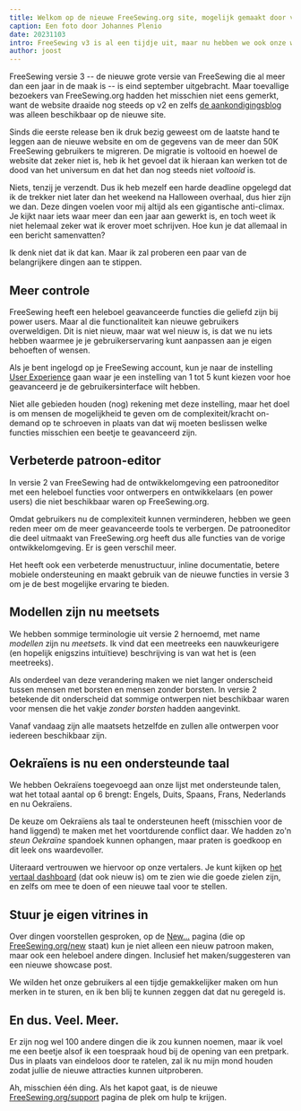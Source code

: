 ```yaml
---
title: Welkom op de nieuwe FreeSewing.org site, mogelijk gemaakt door v3
caption: Een foto door Johannes Plenio
date: 20231103
intro: FreeSewing v3 is al een tijdje uit, maar nu hebben we ook onze website gemigreerd
author: joost
---
```


FreeSewing versie 3 -- de nieuwe grote versie van FreeSewing die al meer dan een jaar in de maak is -- is eind september uitgebracht. Maar toevallige bezoekers van FreeSewing.org hadden het misschien niet eens gemerkt, want de website draaide nog steeds op v2 en zelfs [de aankondigingsblog](/blog/announcing-freesewing-v30) was alleen beschikbaar op de nieuwe site.

Sinds die eerste release ben ik druk bezig geweest om de laatste hand te leggen aan de nieuwe website en om de gegevens van de meer dan 50K FreeSewing gebruikers te migreren. De migratie is voltooid en hoewel de website dat zeker niet is, heb ik het gevoel dat ik hieraan kan werken tot de dood van het universum en dat het dan nog steeds niet _voltooid_ is.

Niets, tenzij je verzendt. Dus ik heb mezelf een harde deadline opgelegd dat ik de trekker niet later dan het weekend na Halloween overhaal, dus hier zijn we dan. Deze dingen voelen voor mij altijd als een gigantische anti-climax. Je kijkt naar iets waar meer dan een jaar aan gewerkt is, en toch weet ik niet helemaal zeker wat ik erover moet schrijven. Hoe kun je dat allemaal in een bericht samenvatten?

Ik denk niet dat ik dat kan. Maar ik zal proberen een paar van de belangrijkere dingen aan te stippen.

## Meer controle

FreeSewing heeft een heleboel geavanceerde functies die geliefd zijn bij power users. Maar al die functionaliteit kan nieuwe gebruikers overweldigen. Dit is niet nieuw, maar wat wel nieuw is, is dat we nu iets hebben waarmee je je gebruikerservaring kunt aanpassen aan je eigen behoeften of wensen.

Als je bent ingelogd op je FreeSewing account, kun je naar de instelling [User Experience](/account/control) gaan waar je een instelling van 1 tot 5 kunt kiezen voor hoe geavanceerd je de gebruikersinterface wilt hebben.

Niet alle gebieden houden (nog) rekening met deze instelling, maar het doel is om mensen de mogelijkheid te geven om de complexiteit/kracht on-demand op te schroeven in plaats van dat wij moeten beslissen welke functies misschien een beetje te geavanceerd zijn.

## Verbeterde patroon-editor

In versie 2 van FreeSewing had de ontwikkelomgeving een patrooneditor met een heleboel functies voor ontwerpers en ontwikkelaars (en power users) die niet beschikbaar waren op FreeSewing.org.

Omdat gebruikers nu de complexiteit kunnen verminderen, hebben we geen reden meer om de meer geavanceerde tools te verbergen. De patrooneditor die deel uitmaakt van FreeSewing.org heeft dus alle functies van de vorige ontwikkelomgeving. Er is geen verschil meer.

Het heeft ook een verbeterde menustructuur, inline documentatie, betere mobiele ondersteuning en maakt gebruik van de nieuwe functies in versie 3 om je de best mogelijke ervaring te bieden.

## Modellen zijn nu meetsets

We hebben sommige terminologie uit versie 2 hernoemd, met name _modellen_ zijn nu _meetsets_.
Ik vind dat een meetreeks een nauwkeurigere (en hopelijk enigszins intuïtieve) beschrijving is van wat het is (een meetreeks).

Als onderdeel van deze verandering maken we niet langer onderscheid tussen mensen met borsten en mensen zonder borsten. In versie 2 betekende dit onderscheid dat sommige ontwerpen niet beschikbaar waren voor mensen die het vakje _zonder borsten_ hadden aangevinkt.

Vanaf vandaag zijn alle maatsets hetzelfde en zullen alle ontwerpen voor iedereen beschikbaar zijn.

## Oekraïens is nu een ondersteunde taal

We hebben Oekraïens toegevoegd aan onze lijst met ondersteunde talen, wat het totaal aantal op 6 brengt: Engels, Duits, Spaans, Frans, Nederlands en nu Oekraïens.

De keuze om Oekraïens als taal te ondersteunen heeft (misschien voor de hand liggend) te maken met het voortdurende conflict daar. We hadden zo'n _steun Oekraïne_ spandoek kunnen ophangen, maar praten is goedkoop en dit leek ons waardevoller.

Uiteraard vertrouwen we hiervoor op onze vertalers. Je kunt kijken op [het vertaal dashboard](/vertaling) (dat ook nieuw is) om te zien wie die goede zielen zijn, en zelfs om mee te doen of een nieuwe taal voor te stellen.

## Stuur je eigen vitrines in

Over dingen voorstellen gesproken, op de [New...](/new) pagina (die op [FreeSewing.org/new](/new) staat) kun je niet alleen een nieuw patroon maken, maar ook een heleboel andere dingen. Inclusief het maken/suggesteren van een nieuwe showcase post.

We wilden het onze gebruikers al een tijdje gemakkelijker maken om hun merken in te sturen, en ik ben blij te kunnen zeggen dat dat nu geregeld is.

## En dus. Veel. Meer.

Er zijn nog wel 100 andere dingen die ik zou kunnen noemen, maar ik voel me een beetje alsof ik een toespraak houd bij de opening van een pretpark.
Dus in plaats van eindeloos door te ratelen, zal ik nu mijn mond houden zodat jullie de nieuwe attracties kunnen uitproberen.

Ah, misschien één ding. Als het kapot gaat, is de nieuwe [FreeSewing.org/support](/support) pagina de plek om hulp te krijgen.
